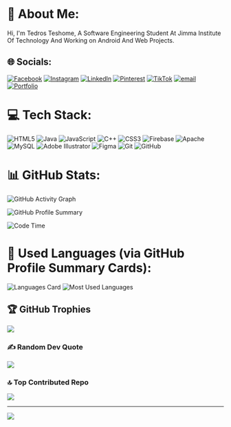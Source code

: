 # 💫 About Me:
Hi, I'm Tedros Teshome, A Software Engineering Student At Jimma Institute Of Technology And Working on Android And Web Projects.


## 🌐 Socials:
[![Facebook](https://img.shields.io/badge/Facebook-%231877F2.svg?logo=Facebook&logoColor=white)](https://facebook.com/SeriousRas) 
[![Instagram](https://img.shields.io/badge/Instagram-%23E4405F.svg?logo=Instagram&logoColor=white)](https://instagram.com/SeriousRas) 
[![LinkedIn](https://img.shields.io/badge/LinkedIn-%230077B5.svg?logo=linkedin&logoColor=white)](https://linkedin.com/in/SeriousRasCode) 
[![Pinterest](https://img.shields.io/badge/Pinterest-%23E60023.svg?logo=Pinterest&logoColor=white)](https://pinterest.com/SeriousRas) 
[![TikTok](https://img.shields.io/badge/TikTok-%23000000.svg?logo=TikTok&logoColor=white)](https://tiktok.com/@SeriousRas) 
[![email](https://img.shields.io/badge/Email-D14836?logo=gmail&logoColor=white)](mailto:tedroszion@gmail.com) 
[![Portfolio](https://img.shields.io/badge/Portfolio-%23000000.svg?logo=internet-explorer&logoColor=white)](https://tedrosportfolio.netlify.app/)

# 💻 Tech Stack:
![HTML5](https://img.shields.io/badge/html5-%23E34F26.svg?style=for-the-badge&logo=html5&logoColor=white) 
![Java](https://img.shields.io/badge/java-%23ED8B00.svg?style=for-the-badge&logo=openjdk&logoColor=white) 
![JavaScript](https://img.shields.io/badge/javascript-%23323330.svg?style=for-the-badge&logo=javascript&logoColor=%23F7DF1E) 
![C++](https://img.shields.io/badge/c++-%2300599C.svg?style=for-the-badge&logo=c%2B%2B&logoColor=white) 
![CSS3](https://img.shields.io/badge/css3-%231572B6.svg?style=for-the-badge&logo=css3&logoColor=white) 
![Firebase](https://img.shields.io/badge/firebase-%23039BE5.svg?style=for-the-badge&logo=firebase) 
![Apache](https://img.shields.io/badge/apache-%23D42029.svg?style=for-the-badge&logo=apache&logoColor=white) 
![MySQL](https://img.shields.io/badge/mysql-4479A1.svg?style=for-the-badge&logo=mysql&logoColor=white) 
![Adobe Illustrator](https://img.shields.io/badge/adobe%20illustrator-%23FF9A00.svg?style=for-the-badge&logo=adobe%20illustrator&logoColor=white) 
![Figma](https://img.shields.io/badge/figma-%23F24E1E.svg?style=for-the-badge&logo=figma&logoColor=white) 
![Git](https://img.shields.io/badge/git-%23F05033.svg?style=for-the-badge&logo=git&logoColor=white) 
![GitHub](https://img.shields.io/badge/github-%23121011.svg?style=for-the-badge&logo=github&logoColor=white)

# 📊 GitHub Stats:
![GitHub Activity Graph](https://github-readme-activity-graph.vercel.app/graph?username=SeriousRasCode&bg_color=1f1f1f&color=00e5ff&line=00e5ff&point=ffffff&area=true&hide_border=true)

![GitHub Profile Summary](https://github-profile-summary-cards.vercel.app/api/cards/profile-details?username=SeriousRasCode&theme=tokyonight)

![Code Time](https://github-readme-activity-graph.vercel.app/graph?username=SeriousRasCode&custom_title=Weekly%20Development%20Activity&theme=github-compact)

# 🧠 Used Languages (via GitHub Profile Summary Cards):
![Languages Card](https://github-profile-summary-cards.vercel.app/api/cards/repos-per-language?username=SeriousRasCode&theme=tokyonight)
![Most Used Languages](https://github-profile-summary-cards.vercel.app/api/cards/most-commit-language?username=SeriousRasCode&theme=tokyonight)

## 🏆 GitHub Trophies
![](https://github-profile-trophy.vercel.app/?username=SeriousRasCode&theme=radical&no-frame=false&no-bg=true&margin-w=4)

### ✍️ Random Dev Quote
![](https://quotes-github-readme.vercel.app/api?type=horizontal&theme=radical)

### 🔝 Top Contributed Repo
![](https://github-contributor-stats.vercel.app/api?username=SeriousRasCode&limit=5&theme=dark&combine_all_yearly_contributions=true)

---
[![](https://visitcount.itsvg.in/api?id=SeriousRasCode&icon=0&color=0)](https://visitcount.itsvg.in)

<!-- Proudly created with GPRM ( https://gprm.itsvg.in ) -->
